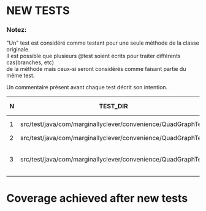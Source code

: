# NEW TESTS

### Notez:
"Un" test est considéré comme testant pour une seule méthode de la classe originale.  
Il est possible que plusieurs @test soient écrits pour traiter différents cas(branches, etc)  
de la méthode mais ceux-si seront considérés comme faisant partie du même test.

Un commentaire présent avant chaque test décrit son intention.

| N   | TEST_DIR                                                      | TEST_NAME(S)                                                 | WHY / DESCRIPTION |
|-----|---------------------------------------------------------------|--------------------------------------------------------------|-------------------|
| 1   | src/test/java/com/marginallyclever/convenience/QuadGraphTest  | [testInsertInside, testInsertOutside]                        |                   |
| 2   | src/test/java/com/marginallyclever/convenience/QuadGraphTest  | [testSplit]                                                  |                   |
| 3   | src/test/java/com/marginallyclever/convenience/QuadGraphTest  | [testSearchInside, testSearchOutside, testSearchInChildren ] |                   |

# Coverage achieved after new tests
